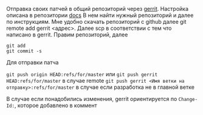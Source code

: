 Отправка своих патчей в общий репозиторий через [gerrit](https://gerrit.openbmc.org/). Настройка описана в репозитории [docs](https://github.com/openbmc/docs/blob/master/development/gerrit-setup.md)
В нем найти нужный репозиторий и далее по инструкциям.
Мне удобно скачать репозиторий с github далее git remote add gerrit <адрес>. Далее scp в соответствии с тем что написано в gerrit.
Правим репозиторий, далее
```
git add
git commit -s
```
Для отправки патча

`git push origin HEAD:refs/for/master` или
`git push gerrit HEAD:refs/for/master` в случае remote 
`git push gerrit <Имя ветки на отправку>:refs/for/master` в случае если разработка не в главной ветке

В случае если понадобились изменения, gerrit ориентируется по `Change-Id:`, которое добавлено в коммент